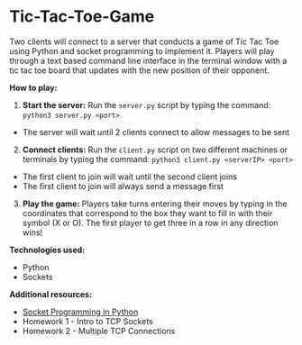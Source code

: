 # Tic-Tac-Toe-Game

Two clients will connect to a server that conducts a game of Tic Tac Toe using Python and socket programming to implement it. Players will play through a text based command line interface in the terminal window with a tic tac toe board that updates with the new position of their opponent.

**How to play:**
1. **Start the server:** Run the `server.py` script by typing the command: `python3 server.py <port>`
- The server will wait until 2 clients connect to allow messages to be sent
2. **Connect clients:** Run the `client.py` script on two different machines or terminals by typing the command: `python3 client.py <serverIP> <port>`
- The first client to join will wait until the second client joins
- The first client to join will always send a message first
3. **Play the game:** Players take turns entering their moves by typing in the coordinates that correspond to the box they want to fill in with their symbol (X or O). The first player to get three in a row in any direction wins!

**Technologies used:**
* Python
* Sockets

**Additional resources:**
* [Socket Programming in Python](https://realpython.com/python-sockets/)
* Homework 1 - Intro to TCP Sockets
* Homework 2 - Multiple TCP Connections
